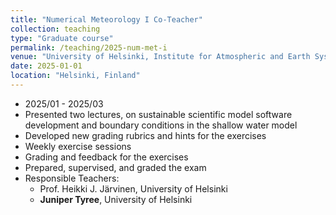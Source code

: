 ```yaml
---
title: "Numerical Meteorology I Co-Teacher"
collection: teaching
type: "Graduate course"
permalink: /teaching/2025-num-met-i
venue: "University of Helsinki, Institute for Atmospheric and Earth System Research"
date: 2025-01-01
location: "Helsinki, Finland"
---
```


* 2025/01 - 2025/03
* Presented two lectures, on sustainable scientific model software development and boundary conditions in the shallow water model
* Developed new grading rubrics and hints for the exercises
* Weekly exercise sessions
* Grading and feedback for the exercises
* Prepared, supervised, and graded the exam
* Responsible Teachers:
  * Prof. Heikki J. Järvinen, University of Helsinki
  * **Juniper Tyree**, University of Helsinki
